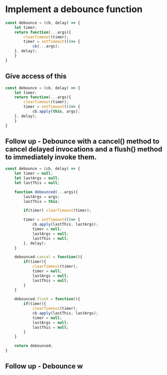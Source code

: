 # Implement a debounce function


```js
const debounce = (cb, delay) => {
    let timer;
    return function(...args){
        clearTimeout(timer);
        timer = setTimeout(()=> {
            cb(...args);
    }, delay);
    }
}

```

## Give access of this

```js
const debounce = (cb, delay) => {
    let timer;
    return function(...args){
        clearTimeout(timer);
        timer = setTimeout(()=> {
            cb.apply(this, args);
    }, delay);
    }
}
```


## Follow up - Debounce with a cancel() method to cancel delayed invocations and a flush() method to immediately invoke them.

```js
const debounce = (cb, delay) => {
    let timer = null;
    let lastArgs = null;
    let lastThis = null;

    function debounced(...args){
        lastArgs = args;
        lastThis = this;

        if(timer) clearTimeout(timer);

        timer = setTimeout(()=> {
            cb.apply(lastThis, lastArgs);
            timer = null;
            lastArgs = null;
            lastThis = null;
        }, delay);
    }

    debounced.cancel = function(){
        if(timer){
            clearTimeout(timer);
            timer = null;
            lastArgs = null;
            lastThis = null;
        }
    }

    debounced.flush = function(){
        if(timer){
            clearTimeout(timer);
            cb.apply(lastThis, lastArgs);
            timer = null;
            lastArgs = null;
            lastThis = null;
        } 
    }

    return debounced;
}


```


## Follow up - Debounce w
